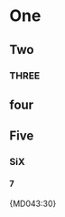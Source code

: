 # One

## Two

### THREE

## four

## Five

### SiX

#### 7

{MD043:30}

<!-- markdownlint-configure-file {
  "MD043": {
    "headings": [
      "# One",
      "*",
      "### Three",
      "*",
      "### FOO",
      "*",
      "#### 7"
    ]
  }
} -->
